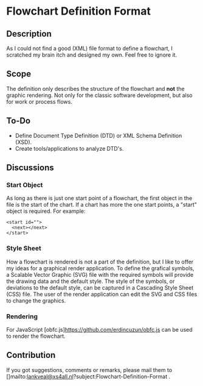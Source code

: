 # Flowchart Definition Format

## Description
As I could not find a good (XML) file format to define a flowchart, I scratched my brain itch and designed my own. Feel free to ignore it.

## Scope
The definition only describes the structure of the flowchart and **not** the graphic rendering. Not only for the classic software development, but also for work or process flows.

## To-Do
- Define Document Type Definition (DTD) or XML Schema Definition (XSD).
- Create tools/applications to analyze DTD's.

## Discussions
### Start Object
As long as there is just one start point of a flowchart, the first object in the file is the start of the chart.
If a chart has more the one start points, a "start" object is required.
For example:
```
<start id="">
  <next></next>
</start>
```

### Style Sheet
How a flowchart is rendered is not a part of the definition, but I like to offer my ideas for a graphical render application.
To define the grafical symbols, a Scalable Vector Graphic (SVG) file with the required symbols will provide the drawing data and the default style.
The style of the symbols, or deviations to the default style, can be captured in a Cascading Style Sheet (CSS) file.
The user of the render application can edit the SVG and CSS files to change the graphics.

### Rendering
For JavaScript [obfc.js]https://github.com/erdincuzun/obfc.js can be used to render the flowchart.

## Contribution
If you got suggestions, comments or remarks, please mail them to []mailto:lankveal@xs4all.nl?subject:Flowchart-Definition-Format .
